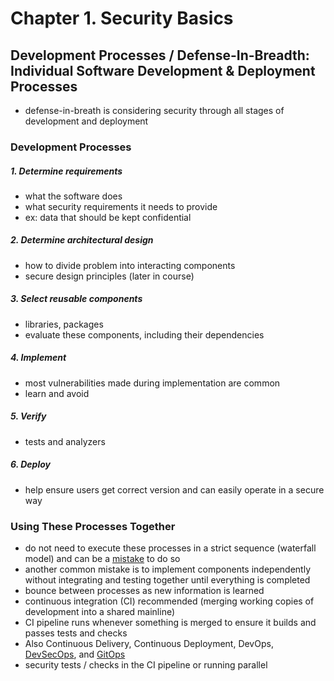 # Chapter 1. Security Basics

## Development Processes / Defense-In-Breadth: Individual Software Development & Deployment Processes
- defense-in-breath is considering security through all stages of development and deployment

### Development Processes
##### 1. Determine requirements
- what the software does
- what security requirements it needs to provide
- ex: data that should be kept confidential

##### 2. Determine architectural design
- how to divide problem into interacting components
- secure design principles (later in course)

##### 3. Select reusable components
- libraries, packages
- evaluate these components, including their dependencies

##### 4. Implement
- most vulnerabilities made during implementation are common
- learn and avoid

##### 5. Verify
- tests and analyzers

##### 6. Deploy
- help ensure users get correct version and can easily operate in a secure way

### Using These Processes Together
- do not need to execute these processes in a strict sequence (waterfall model) and can be a [mistake](https://dl.acm.org/doi/10.5555/41765.41801) to do so
- another common mistake is to implement components independently without integrating and testing together until everything is completed
- bounce between processes as new information is learned
- continuous integration (CI) recommended (merging working copies of development into a shared mainline)
- CI pipeline runs whenever something is merged to ensure it builds and passes tests and checks
- Also Continuous Delivery, Continuous Deployment, DevOps, [DevSecOps](https://www.redhat.com/en/topics/devops/what-is-devsecops), and [GitOps](https://www.redhat.com/en/topics/devops/what-is-gitops)
- security tests / checks in the CI pipeline or running parallel